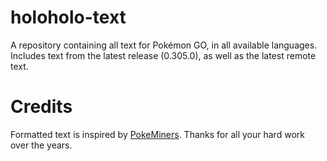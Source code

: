 # holoholo-text
A repository containing all text for Pokémon GO, in all available languages.  
Includes text from the latest release (0.305.0), as well as the latest remote text.

# Credits
Formatted text is inspired by [PokeMiners](https://github.com/PokeMiners). Thanks for all your hard work over the years.